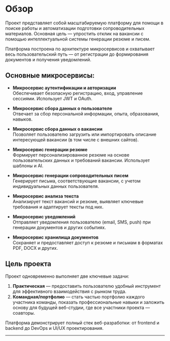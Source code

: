 # Обзор

Проект представляет собой масштабируемую платформу для помощи в поиске работы и автоматизации подготовки сопроводительных материалов. Основная цель — упростить отклик на вакансии с помощью интеллектуальной системы генерации резюме и писем.

Платформа построена по архитектуре микросервисов и охватывает весь пользовательский путь — от регистрации до формирования документов и получения уведомлений.

## Основные микросервисы:

- **Микросервис аутентификации и авторизации**  
  Обеспечивает безопасную регистрацию, вход, управление сессиями. Использует JWT и OAuth.

- **Микросервис сбора данных о пользователе**  
  Отвечает за сбор персональной информации, опыта, образования, навыков.

- **Микросервис сбора данных о вакансии**  
  Позволяет пользователю загрузить или импортировать описание интересующей вакансии (в том числе с внешних сайтов).

- **Микросервис генерации резюме**  
  Формирует персонализированное резюме на основе пользовательских данных и требований вакансии. Использует шаблоны и AI.

- **Микросервис генерации сопроводительных писем**  
  Генерирует письма, соответствующие вакансии, с учетом индивидуальных данных пользователя.

- **Микросервис анализа текста**  
  Анализирует текст вакансий и резюме, выявляет ключевые требования и адаптирует тексты под них.

- **Микросервис уведомлений**  
  Отправляет уведомления пользователю (email, SMS, push) при генерации документов и других событиях.

- **Микросервис хранилища документов**  
  Сохраняет и предоставляет доступ к резюме и письмам в форматах PDF, DOCX и других.

## Цель проекта

Проект одновременно выполняет две ключевые задачи:

1. **Практическая** — предоставить пользователю удобный инструмент для эффективного взаимодействия с рынком труда.
2. **Командная/портфолио** — стать частью портфолио каждого участника команды, показать профессиональные навыки и заложить основу для будущей веб-студии, где все участники проекта — соавторы.

Платформа демонстрирует полный стек веб-разработки: от frontend и backend до DevOps и UI/UX проектирования.

---



















